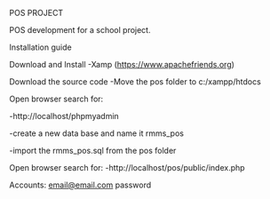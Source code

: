 POS PROJECT

POS development for a school project.

Installation guide

Download and Install 
-Xamp (https://www.apachefriends.org)

Download the source code
-Move the pos folder to c:/xampp/htdocs

Open browser search for:

-http://localhost/phpmyadmin

-create a new data base and name it rmms_pos

-import the rmms_pos.sql from the pos folder

Open browser search for: 
-http://localhost/pos/public/index.php


Accounts:
email@email.com
password


